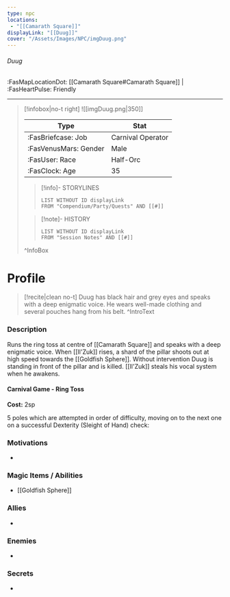 ```yaml
---
type: npc
locations:
 - "[[Camarath Square]]"
displayLink: "[[Duug]]"
cover: "/Assets/Images/NPC/imgDuug.png"
---
```

###### Duug
<span class="sub2">:FasMapLocationDot: [[Camarath Square#Camarath Square]] | :FasHeartPulse: Friendly </span>
___

> [!infobox|no-t right]
> ![[imgDuug.png|350]]
>
> | Type | Stat |
> | ---- | ---- |
> | :FasBriefcase: Job |  Carnival Operator |
> | :FasVenusMars: Gender | Male |
> | :FasUser: Race | Half-Orc |
> | :FasClock: Age | 35 |
>
>> [!info]- STORYLINES
>>```dataview
>>LIST WITHOUT ID displayLink
>>FROM "Compendium/Party/Quests" AND [[#]]
>
>>[!note]- HISTORY
>>```dataview
>>LIST WITHOUT ID displayLink
>>FROM "Session Notes" AND [[#]]
>
>^InfoBox

# Profile

> [!recite|clean no-t]
>	Duug has black hair and grey eyes and speaks with a deep enigmatic voice. He wears well-made clothing and several pouches hang from his belt.
>^IntroText

### Description
Runs the ring toss at centre of [[Camarath Square]] and speaks with a deep enigmatic voice. When [[Il'Zuk]] rises, a shard of the pillar shoots out at high speed towards the [[Goldfish Sphere]]. Without intervention Duug is standing in front of the pillar and is killed. [[Il'Zuk]] steals his vocal system when he awakens.

#### Carnival Game - Ring Toss

**Cost:** 2sp

5 poles which are attempted in order of difficulty, moving on to the next one on a successful Dexterity (Sleight of Hand) check:

### Motivations
- 

### Magic Items / Abilities
- [[Goldfish Sphere]]

### Allies
-

### Enemies
- 

### Secrets
- 
